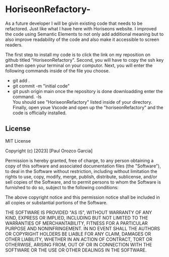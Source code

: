 # HoriseonRefactory-

As a future developer I will be givin existing code that needs to be refactored. Just like what I have here with Horiseons website. I improved the code using Semantic Elements to not only add additional meaning but to also improve readability of the code and also make it accessible to screen readers. 

The first step to install my code is to click the link on my reposition on github titled "HoriseonRefactory".
 Second, you will have to copy the ssh key and then open your terminal on your computor. 
 Next, you will enter the following commands inside of the file you choose. 
 - git add .
 - git commit -m "initial code"
 - git push origin main
 once the repository is done downloadding enter the command.
 -ls   
 You should see "HoriseonRefactory" listed inside of your directory.
 Finally, open youe Vscode and open up the "horiseonRefactory" and the code is officially installed.

 ## License
 MIT License

Copyright (c) [2023] [Paul Orozco Garcia]

Permission is hereby granted, free of charge, to any person obtaining a copy
of this software and associated documentation files (the "Software"), to deal
in the Software without restriction, including without limitation the rights
to use, copy, modify, merge, publish, distribute, sublicense, and/or sell
copies of the Software, and to permit persons to whom the Software is
furnished to do so, subject to the following conditions:

The above copyright notice and this permission notice shall be included in all
copies or substantial portions of the Software.

THE SOFTWARE IS PROVIDED "AS IS", WITHOUT WARRANTY OF ANY KIND, EXPRESS OR
IMPLIED, INCLUDING BUT NOT LIMITED TO THE WARRANTIES OF MERCHANTABILITY,
FITNESS FOR A PARTICULAR PURPOSE AND NONINFRINGEMENT. IN NO EVENT SHALL THE
AUTHORS OR COPYRIGHT HOLDERS BE LIABLE FOR ANY CLAIM, DAMAGES OR OTHER
LIABILITY, WHETHER IN AN ACTION OF CONTRACT, TORT OR OTHERWISE, ARISING FROM,
OUT OF OR IN CONNECTION WITH THE SOFTWARE OR THE USE OR OTHER DEALINGS IN THE
SOFTWARE.
